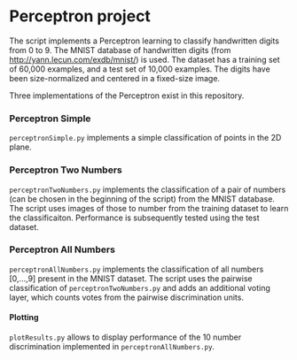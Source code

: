 # Perceptron project

The script implements a Perceptron learning to classify handwritten digits from 0 to 9. The MNIST database of handwritten digits (from http://yann.lecun.com/exdb/mnist/) is used. The dataset has a training set of 60,000 examples, and a test set of 10,000 examples. The digits have been size-normalized and centered in a fixed-size image.

Three implementations of the Perceptron exist in this repository.

### Perceptron Simple

``perceptronSimple.py`` implements a simple classification of points in the 2D plane.


### Perceptron Two Numbers

``perceptronTwoNumbers.py`` implements the classification of a pair of numbers (can be chosen in the beginning of the script) from the MNIST database. The script uses images of those to number from the training dataset to learn the classificaiton. Performance is subsequently tested using the test dataset.

### Perceptron All Numbers

``perceptronAllNumbers.py`` implements the classification of all numbers [0,...,9] present in the MNIST dataset. The script uses the pairwise classification of ``perceptronTwoNumbers.py`` and adds an additional voting layer, which counts votes from the pairwise discrimination units.


#### Plotting

``plotResults.py`` allows to display performance of the 10 number discrimination implemented in ``perceptronAllNumbers.py``.